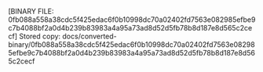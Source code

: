 [BINARY FILE: 0fb088a558a38cdc5f425edac6f0b10998dc70a02402fd7563e082985efbe9c7b4088bf2a0d4b239b83983a4a95a73ad8d52d5fb78b8d187e8d565c2cecf]
Stored copy: docs/converted-binary/0fb088a558a38cdc5f425edac6f0b10998dc70a02402fd7563e082985efbe9c7b4088bf2a0d4b239b83983a4a95a73ad8d52d5fb78b8d187e8d565c2cecf
